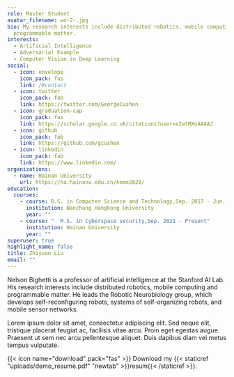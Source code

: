 ```yaml
---
role: Master Student
avatar_filename: wo-2-.jpg
bio: My research interests include distributed robotics, mobile computing and
  programmable matter.
interests:
  - Artificial Intelligence
  - Adversarial Example
  - Computer Vision in Deep Learning
social:
  - icon: envelope
    icon_pack: fas
    link: /#contact
  - icon: twitter
    icon_pack: fab
    link: https://twitter.com/GeorgeCushen
  - icon: graduation-cap
    icon_pack: fas
    link: https://scholar.google.co.uk/citations?user=sIwtMXoAAAAJ
  - icon: github
    icon_pack: fab
    link: https://github.com/gcushen
  - icon: linkedin
    icon_pack: fab
    link: https://www.linkedin.com/
organizations:
  - name: Hainan University
    url: https://ha.hainanu.edu.cn/home2020/
education:
  courses:
    - course: B.S. in Computer Science and Technology,Sep. 2017 - Jun. 2021
      institution: Nanchang Hangkong University
      year: ""
    - course: "  M.S. in Cyberspace security,Sep. 2021 - Present"
      institution: Hainan University
      year: ""
superuser: true
highlight_name: false
title: Zhiyuan Liu
email: ""
---
```


Nelson Bighetti is a professor of artificial intelligence at the Stanford AI Lab. His research interests include distributed robotics, mobile computing and programmable matter. He leads the Robotic Neurobiology group, which develops self-reconfiguring robots, systems of self-organizing robots, and mobile sensor networks.

Lorem ipsum dolor sit amet, consectetur adipiscing elit. Sed neque elit, tristique placerat feugiat ac, facilisis vitae arcu. Proin eget egestas augue. Praesent ut sem nec arcu pellentesque aliquet. Duis dapibus diam vel metus tempus vulputate.

{{< icon name="download" pack="fas" >}} Download my {{< staticref "uploads/demo_resume.pdf" "newtab" >}}resum{{< /staticref >}}.

